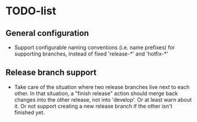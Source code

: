 TODO-list
=========

General configuration
---------------------
- Support configurable naming conventions (i.e. name prefixes) for supporting
  branches, instead of fixed 'release-\*' and 'hotfix-\*'

Release branch support
----------------------
- Take care of the situation where two release branches live next to each
  other. In that situation, a "finish release" action should merge back changes
  into the other release, not into 'develop'. Or at least warn about it. Or not
  support creating a new release branch if the other isn't finished yet.
